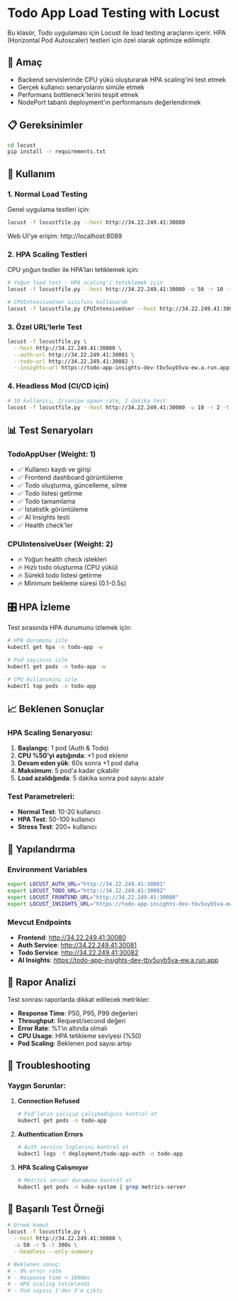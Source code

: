 # Todo App Load Testing with Locust

Bu klasör, Todo uygulaması için Locust ile load testing araçlarını içerir. HPA (Horizontal Pod Autoscaler) testleri için özel olarak optimize edilmiştir.

## 🎯 Amaç

- Backend servislerinde CPU yükü oluşturarak HPA scaling'ini test etmek
- Gerçek kullanıcı senaryolarını simüle etmek
- Performans bottleneck'lerini tespit etmek
- NodePort tabanlı deployment'ın performansını değerlendirmek

## 📋 Gereksinimler

```bash
cd locust
pip install -r requirements.txt
```

## 🚀 Kullanım

### 1. Normal Load Testing

Genel uygulama testleri için:

```bash
locust -f locustfile.py --host http://34.22.249.41:30080
```

Web UI'ye erişim: http://localhost:8089

### 2. HPA Scaling Testleri

CPU yoğun testler ile HPA'ları tetiklemek için:

```bash
# Yoğun load test - HPA scaling'i tetiklemek için
locust -f locustfile.py --host http://34.22.249.41:30080 -u 50 -r 10 -t 300s --only-summary

# CPUIntensiveUser sınıfını kullanarak
locust -f locustfile.py CPUIntensiveUser --host http://34.22.249.41:30081 -u 100 -r 20 -t 600s
```

### 3. Özel URL'lerle Test

```bash
locust -f locustfile.py \
  --host http://34.22.249.41:30080 \
  --auth-url http://34.22.249.41:30081 \
  --todo-url http://34.22.249.41:30082 \
  --insights-url https://todo-app-insights-dev-tbv5uyb5va-ew.a.run.app
```

### 4. Headless Mod (CI/CD için)

```bash
# 10 kullanıcı, 2/saniye spawn rate, 2 dakika test
locust -f locustfile.py --host http://34.22.249.41:30080 -u 10 -r 2 -t 120s --headless --only-summary
```

## 📊 Test Senaryoları

### TodoAppUser (Weight: 1)
- ✅ Kullanıcı kaydı ve girişi
- ✅ Frontend dashboard görüntüleme
- ✅ Todo oluşturma, güncelleme, silme
- ✅ Todo listesi getirme
- ✅ Todo tamamlama
- ✅ İstatistik görüntüleme
- ✅ AI Insights testi
- ✅ Health check'ler

### CPUIntensiveUser (Weight: 2)
- 🔥 Yoğun health check istekleri
- 🔥 Hızlı todo oluşturma (CPU yükü)
- 🔥 Sürekli todo listesi getirme
- 🔥 Minimum bekleme süresi (0.1-0.5s)

## 🎛️ HPA İzleme

Test sırasında HPA durumunu izlemek için:

```bash
# HPA durumunu izle
kubectl get hpa -n todo-app -w

# Pod sayısını izle
kubectl get pods -n todo-app -w

# CPU kullanımını izle
kubectl top pods -n todo-app
```

## 📈 Beklenen Sonuçlar

### HPA Scaling Senaryosu:
1. **Başlangıç**: 1 pod (Auth & Todo)
2. **CPU %50'yi aştığında**: +1 pod eklenir
3. **Devam eden yük**: 60s sonra +1 pod daha
4. **Maksimum**: 5 pod'a kadar çıkabilir
5. **Load azaldığında**: 5 dakika sonra pod sayısı azalır

### Test Parametreleri:
- **Normal Test**: 10-20 kullanıcı
- **HPA Test**: 50-100 kullanıcı
- **Stress Test**: 200+ kullanıcı

## 🔧 Yapılandırma

### Environment Variables

```bash
export LOCUST_AUTH_URL="http://34.22.249.41:30081"
export LOCUST_TODO_URL="http://34.22.249.41:30082"
export LOCUST_FRONTEND_URL="http://34.22.249.41:30080"
export LOCUST_INSIGHTS_URL="https://todo-app-insights-dev-tbv5uyb5va-ew.a.run.app"
```

### Mevcut Endpoints

- **Frontend**: http://34.22.249.41:30080
- **Auth Service**: http://34.22.249.41:30081
- **Todo Service**: http://34.22.249.41:30082
- **AI Insights**: https://todo-app-insights-dev-tbv5uyb5va-ew.a.run.app

## 📝 Rapor Analizi

Test sonrası raporlarda dikkat edilecek metrikler:

- **Response Time**: P50, P95, P99 değerleri
- **Throughput**: Request/second değeri
- **Error Rate**: %1'in altında olmalı
- **CPU Usage**: HPA tetikleme seviyesi (%50)
- **Pod Scaling**: Beklenen pod sayısı artışı

## 🚨 Troubleshooting

### Yaygın Sorunlar:

1. **Connection Refused**
   ```bash
   # Pod'ların çalışıp çalışmadığını kontrol et
   kubectl get pods -n todo-app
   ```

2. **Authentication Errors**
   ```bash
   # Auth service loglarını kontrol et
   kubectl logs -f deployment/todo-app-auth -n todo-app
   ```

3. **HPA Scaling Çalışmıyor**
   ```bash
   # Metrics server durumunu kontrol et
   kubectl get pods -n kube-system | grep metrics-server
   ```

## 🎉 Başarılı Test Örneği

```bash
# Örnek komut
locust -f locustfile.py \
  --host http://34.22.249.41:30080 \
  -u 50 -r 5 -t 300s \
  --headless --only-summary

# Beklenen sonuç:
# - 0% error rate
# - Response time < 1000ms
# - HPA scaling tetiklendi
# - Pod sayısı 1'den 3'e çıktı
``` 